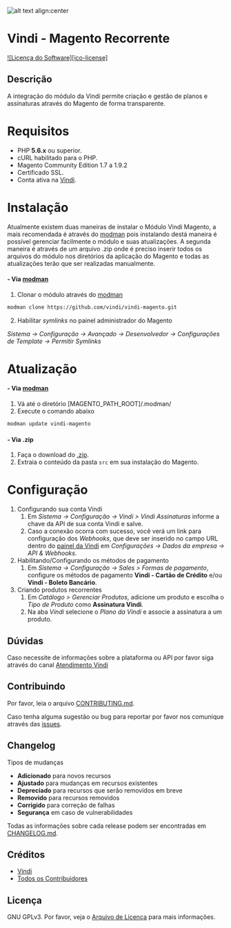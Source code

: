 ![alt text align:center](https://vindi-blog.s3.amazonaws.com/wp-content/uploads/2017/10/logo-vindi-1.png "Vindi") 

# Vindi - Magento Recorrente

[![Licença do Software][ico-license]](license.txt)

## Descrição
A integração do módulo da Vindi permite criação e gestão de planos e assinaturas através do Magento de forma transparente.

# Requisitos
- PHP **5.6.x** ou superior.
- cURL habilitado para o PHP.
- Magento Community Edition 1.7 a 1.9.2
- Certificado SSL.
- Conta ativa na [Vindi](https://www.vindi.com.br "Vindi").

# Instalação
Atualmente existem duas maneiras de instalar o Módulo Vindi Magento, a mais recomendada é através do [modman](https://github.com/colinmollenhour/modman) pois instalando destá maneira é possível gerenciar facilmente o módulo e suas atualizações. A segunda maneira é através de um arquivo .zip onde é preciso inserir todos os arquivos do módulo nos diretórios da aplicação do Magento e todas as atualizações terão que ser realizadas manualmente.

#### - Via [modman](https://github.com/colinmollenhour/modman)
1. Clonar o módulo através do [modman](https://github.com/colinmollenhour/modman)
```bash
modman clone https://github.com/vindi/vindi-magento.git
```
2. Habilitar *symlinks* no painel administrador do Magento

*Sistema -> Configuração -> Avançado -> Desenvolvedor -> Configurações de Template -> Permitir Symlinks*

# Atualização
#### - Via [modman](https://github.com/colinmollenhour/modman)
1. Vá até o diretório [MAGENTO_PATH_ROOT]/.modman/
1. Execute o comando abaixo
```bash
modman update vindi-magento
```

#### - Via .zip
1. Faça o download do [.zip](https://github.com/vindi/vindi-magento/archive/master.zip).
1. Extraia o conteúdo da pasta `src` em sua instalação do Magento.

# Configuração
1. Configurando sua conta Vindi
    1. Em *Sistema -> Configuração -> Vindi > Vindi Assinaturas*  informe a chave da API de sua conta Vindi e salve.
    1. Caso a conexão ocorra com sucesso, você verá um link para configuração dos *Webhooks*, que deve ser inserido no campo URL dentro do [painel da Vindi](https://app.vindi.com.br) em *Configurações -> Dados da empresa -> API & Webhooks*.
1. Habilitando/Configurando os métodos de pagamento
    1. Em *Sistema -> Configuração -> Sales > Formas de pagamento*, configure os métodos de pagamento **Vindi - Cartão de Crédito** e/ou **Vindi - Boleto Bancário**.
1. Criando produtos recorrentes
    1. Em *Catálogo > Gerenciar Produtos*, adicione um produto e escolha o *Tipo de Produto* como **Assinatura Vindi**.
    1. Na aba *Vindi* selecione o *Plano da Vindi* e associe a assinatura a um produto.

## Dúvidas
Caso necessite de informações sobre a plataforma ou API por favor siga através do canal [Atendimento Vindi](http://atendimento.vindi.com.br/hc/pt-br)

## Contribuindo
Por favor, leia o arquivo [CONTRIBUTING.md](CONTRIBUTING.md).

Caso tenha alguma sugestão ou bug para reportar por favor nos comunique através das [issues](https://github.com/vindi/vindi-magento/issues).

## Changelog
Tipos de mudanças
- **Adicionado** para novos recursos
- **Ajustado** para mudanças em recursos existentes
- **Depreciado** para recursos que serão removidos em breve
- **Removido** para recursos removidos
- **Corrigido** para correção de falhas
- **Segurança** em caso de vulnerabilidades

Todas as informações sobre cada release podem ser encontradas em [CHANGELOG.md](CHANGELOG.md).

## Créditos
- [Vindi](https://github.com/vindi)
- [Todos os Contribuidores](https://github.com/vindi/vindi-magento/contributors)

## Licença
GNU GPLv3. Por favor, veja o [Arquivo de Licença](LICENSE) para mais informações.
